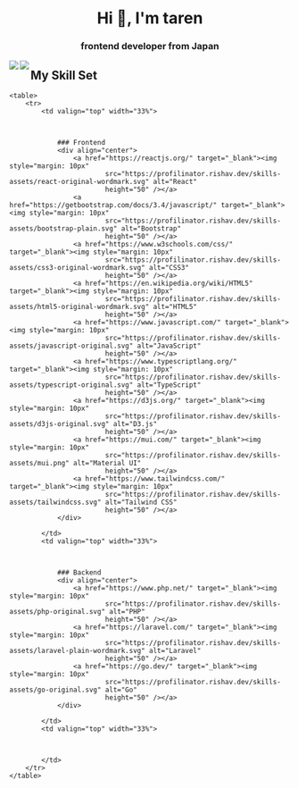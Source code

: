 <h1 align="center">Hi 👋, I'm taren</h1>
<h3 align="center">frontend developer from Japan</h3>

<div>
    <a href="https://github.com/anuraghazra/github-readme-stats">
        <img align="left"
            src="https://github-readme-stats.vercel.app/api?username=taren07&count_private=true&show_icons=true" />
    </a>
    <a href="https://github.com/anuraghazra/github-readme-stats">
        <img align="left" src="https://github-readme-stats.vercel.app/api/top-langs/?username=taren07" />
    </a>
</div>


## My Skill Set
<div>

    <table>
        <tr>
            <td valign="top" width="33%">



                ### Frontend
                <div align="center">
                    <a href="https://reactjs.org/" target="_blank"><img style="margin: 10px"
                            src="https://profilinator.rishav.dev/skills-assets/react-original-wordmark.svg" alt="React"
                            height="50" /></a>
                    <a href="https://getbootstrap.com/docs/3.4/javascript/" target="_blank"><img style="margin: 10px"
                            src="https://profilinator.rishav.dev/skills-assets/bootstrap-plain.svg" alt="Bootstrap"
                            height="50" /></a>
                    <a href="https://www.w3schools.com/css/" target="_blank"><img style="margin: 10px"
                            src="https://profilinator.rishav.dev/skills-assets/css3-original-wordmark.svg" alt="CSS3"
                            height="50" /></a>
                    <a href="https://en.wikipedia.org/wiki/HTML5" target="_blank"><img style="margin: 10px"
                            src="https://profilinator.rishav.dev/skills-assets/html5-original-wordmark.svg" alt="HTML5"
                            height="50" /></a>
                    <a href="https://www.javascript.com/" target="_blank"><img style="margin: 10px"
                            src="https://profilinator.rishav.dev/skills-assets/javascript-original.svg" alt="JavaScript"
                            height="50" /></a>
                    <a href="https://www.typescriptlang.org/" target="_blank"><img style="margin: 10px"
                            src="https://profilinator.rishav.dev/skills-assets/typescript-original.svg" alt="TypeScript"
                            height="50" /></a>
                    <a href="https://d3js.org/" target="_blank"><img style="margin: 10px"
                            src="https://profilinator.rishav.dev/skills-assets/d3js-original.svg" alt="D3.js"
                            height="50" /></a>
                    <a href="https://mui.com/" target="_blank"><img style="margin: 10px"
                            src="https://profilinator.rishav.dev/skills-assets/mui.png" alt="Material UI"
                            height="50" /></a>
                    <a href="https://www.tailwindcss.com/" target="_blank"><img style="margin: 10px"
                            src="https://profilinator.rishav.dev/skills-assets/tailwindcss.svg" alt="Tailwind CSS"
                            height="50" /></a>
                </div>

            </td>
            <td valign="top" width="33%">



                ### Backend
                <div align="center">
                    <a href="https://www.php.net/" target="_blank"><img style="margin: 10px"
                            src="https://profilinator.rishav.dev/skills-assets/php-original.svg" alt="PHP"
                            height="50" /></a>
                    <a href="https://laravel.com/" target="_blank"><img style="margin: 10px"
                            src="https://profilinator.rishav.dev/skills-assets/laravel-plain-wordmark.svg" alt="Laravel"
                            height="50" /></a>
                    <a href="https://go.dev/" target="_blank"><img style="margin: 10px"
                            src="https://profilinator.rishav.dev/skills-assets/go-original.svg" alt="Go"
                            height="50" /></a>
                </div>

            </td>
            <td valign="top" width="33%">



            </td>
        </tr>
    </table>
</div>
